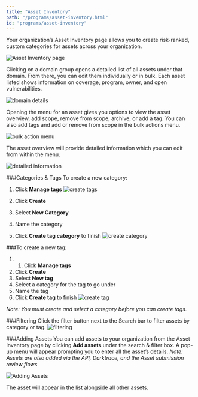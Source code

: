 ```yaml
---
title: "Asset Inventory"
path: "/programs/asset-inventory.html"
id: "programs/asset-inventory"
---
```

Your organization’s Asset Inventory page allows you to create risk-ranked, custom categories for assets across your organization.

![Asset Inventory page](./images/asset-inventory-1.png)

Clicking on a domain group opens a detailed list of all assets under that domain. From there, you can edit them individually or in bulk. Each asset listed shows information on coverage, program, owner, and open vulnerabilities.

![domain details](./images/asset-inventory-2.png)

Opening the menu for an asset gives you options to view the asset overview, add scope, remove from scope, archive, or add a tag. You can also add tags and add or remove from scope in the bulk actions menu.

![bulk action menu](./images/asset-inventory-3.png)

The asset overview will provide detailed information which you can edit from within the menu.

![detailed information](./images/asset-inventory-4.png)

###Categories & Tags
To create a new category:
1. Click **Manage tags**
![create tags](./images/asset-inventory-5.png)

2. Click **Create**
3. Select **New Category**
4. Name the category
5. Click **Create tag category** to finish
![create category](./images/asset-inventory-6.png)

###To create a new tag:
1. 1. Click **Manage tags**
2. Click **Create**
3. Select **New tag**
4. Select a category for the tag to go under
5. Name the tag
6. Click **Create tag** to finish
![create tag](./images/asset-inventory-7.png)

*Note: You must create and select a category before you can create tags.*

###Filtering
Click the filter button next to the Search bar to filter assets by category or tag.
![filtering](./images/asset-inventory-8.png)

###Adding Assets
You can add assets to your organization from the Asset Inventory page by clicking **Add assets** under the search & filter box. A pop-up menu will appear prompting you to enter all the asset’s details.
*Note: Assets are also added via the API, Darktrace, and the Asset submission review flows*

![Adding Assets](./images/asset-inventory-9.png)

The asset will appear in the list alongside all other assets.
